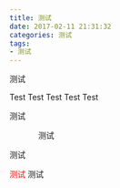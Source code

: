 ```yaml
---
title: 测试
date: 2017-02-11 21:31:32
categories: 测试
tags:
- 测试
---
```


<p id="div-border-left-purple">

测试

</p>

<span id="inline-red">Test</span>
<span id="inline-yellow">Test</span>
<span id="inline-green">Test</span>
<span id="inline-blue">Test</span>
<span id="inline-purple">Test</span>

<p id="div-border-left-blue" style="width:90%">测试</p>

<p id="div-border-right-green" style="width:90%;margin-left:10%">测试</p>

<p id="div-border-left-blue" style="width:90%">测试</p>

<p id="div-border-top-purple"><span style="color:red;"> 测试</span> 测试</p>

<!-- more -->